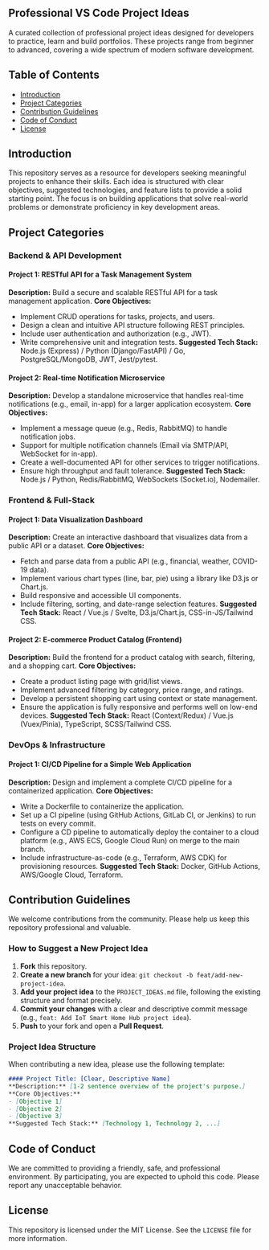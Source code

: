 ## Professional VS Code Project Ideas

A curated collection of professional project ideas designed for developers to practice, learn and build portfolios. These projects range from beginner to advanced, covering a wide spectrum of modern software development.

## Table of Contents

- [Introduction](#introduction)
- [Project Categories](#project-categories)
- [Contribution Guidelines](#contribution-guidelines)
- [Code of Conduct](#code-of-conduct)
- [License](#license)

## Introduction

This repository serves as a resource for developers seeking meaningful projects to enhance their skills. Each idea is structured with clear objectives, suggested technologies, and feature lists to provide a solid starting point. The focus is on building applications that solve real-world problems or demonstrate proficiency in key development areas.

## Project Categories

### Backend & API Development

#### Project 1: RESTful API for a Task Management System
**Description:** Build a secure and scalable RESTful API for a task management application.
**Core Objectives:**
- Implement CRUD operations for tasks, projects, and users.
- Design a clean and intuitive API structure following REST principles.
- Include user authentication and authorization (e.g., JWT).
- Write comprehensive unit and integration tests.
**Suggested Tech Stack:** Node.js (Express) / Python (Django/FastAPI) / Go, PostgreSQL/MongoDB, JWT, Jest/pytest.

#### Project 2: Real-time Notification Microservice
**Description:** Develop a standalone microservice that handles real-time notifications (e.g., email, in-app) for a larger application ecosystem.
**Core Objectives:**
- Implement a message queue (e.g., Redis, RabbitMQ) to handle notification jobs.
- Support for multiple notification channels (Email via SMTP/API, WebSocket for in-app).
- Create a well-documented API for other services to trigger notifications.
- Ensure high throughput and fault tolerance.
**Suggested Tech Stack:** Node.js / Python, Redis/RabbitMQ, WebSockets (Socket.io), Nodemailer.

### Frontend & Full-Stack

#### Project 1: Data Visualization Dashboard
**Description:** Create an interactive dashboard that visualizes data from a public API or a dataset.
**Core Objectives:**
- Fetch and parse data from a public API (e.g., financial, weather, COVID-19 data).
- Implement various chart types (line, bar, pie) using a library like D3.js or Chart.js.
- Build responsive and accessible UI components.
- Include filtering, sorting, and date-range selection features.
**Suggested Tech Stack:** React / Vue.js / Svelte, D3.js/Chart.js, CSS-in-JS/Tailwind CSS.

#### Project 2: E-commerce Product Catalog (Frontend)
**Description:** Build the frontend for a product catalog with search, filtering, and a shopping cart.
**Core Objectives:**
- Create a product listing page with grid/list views.
- Implement advanced filtering by category, price range, and ratings.
- Develop a persistent shopping cart using context or state management.
- Ensure the application is fully responsive and performs well on low-end devices.
**Suggested Tech Stack:** React (Context/Redux) / Vue.js (Vuex/Pinia), TypeScript, SCSS/Tailwind CSS.

### DevOps & Infrastructure

#### Project 1: CI/CD Pipeline for a Simple Web Application
**Description:** Design and implement a complete CI/CD pipeline for a containerized application.
**Core Objectives:**
- Write a Dockerfile to containerize the application.
- Set up a CI pipeline (using GitHub Actions, GitLab CI, or Jenkins) to run tests on every commit.
- Configure a CD pipeline to automatically deploy the container to a cloud platform (e.g., AWS ECS, Google Cloud Run) on merge to the main branch.
- Include infrastructure-as-code (e.g., Terraform, AWS CDK) for provisioning resources.
**Suggested Tech Stack:** Docker, GitHub Actions, AWS/Google Cloud, Terraform.

## Contribution Guidelines

We welcome contributions from the community. Please help us keep this repository professional and valuable.

### How to Suggest a New Project Idea

1. **Fork** this repository.
2. **Create a new branch** for your idea: `git checkout -b feat/add-new-project-idea`.
3. **Add your project idea** to the `PROJECT_IDEAS.md` file, following the existing structure and format precisely.
4. **Commit your changes** with a clear and descriptive commit message (e.g., `feat: Add IoT Smart Home Hub project idea`).
5. **Push** to your fork and open a **Pull Request**.

### Project Idea Structure

When contributing a new idea, please use the following template:

```markdown
#### Project Title: [Clear, Descriptive Name]
**Description:** [1-2 sentence overview of the project's purpose.]
**Core Objectives:**
- [Objective 1]
- [Objective 2]
- [Objective 3]
**Suggested Tech Stack:** [Technology 1, Technology 2, ...]
```

## Code of Conduct

We are committed to providing a friendly, safe, and professional environment. By participating, you are expected to uphold this code. Please report any unacceptable behavior.

## License

This repository is licensed under the MIT License. See the `LICENSE` file for more information.
